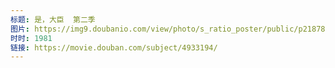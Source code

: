 ```yaml
---
标题: 是，大臣  第二季
图片: https://img9.doubanio.com/view/photo/s_ratio_poster/public/p2187837276.jpg
时时: 1981
链接: https://movie.douban.com/subject/4933194/
---
```

